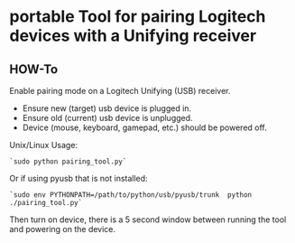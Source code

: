 # portable Tool for pairing Logitech devices with a Unifying receiver

## HOW-To
Enable pairing mode on a Logitech Unifying (USB) receiver.

* Ensure new (target) usb device is plugged in.
*  Ensure old (current) usb device is unplugged.
*  Device (mouse, keyboard, gamepad, etc.) should be powered off.

Unix/Linux Usage:

    `sudo python pairing_tool.py`

Or if using pyusb that is not installed:

    `sudo env PYTHONPATH=/path/to/python/usb/pyusb/trunk  python ./pairing_tool.py`

Then turn on device, there is a 5 second window between running the tool
and powering on the device.